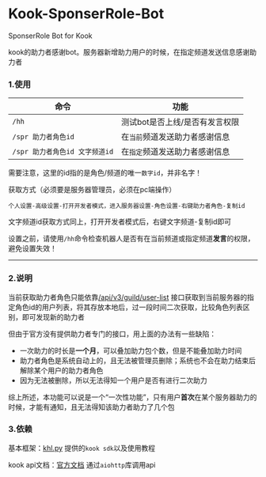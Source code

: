 # Kook-SponserRole-Bot
SponserRole Bot for Kook

kook的助力者感谢bot。服务器新增助力用户的时候，在指定频道发送信息感谢助力者

### 1.使用

| 命令          | 功能                                       |
| ------------- | ------------------------------------------ |
| `/hh`         | 测试bot是否上线/是否有发言权限          |
| `/spr 助力者角色id`     | 在`当前`频道发送助力者感谢信息                   |
| `/spr 助力者角色id 文字频道id`       | 在`指定`频道发送助力者感谢信息         |


需要注意，这里的id指的是角色/频道的唯一`数字id`，并非名字！

获取方式（必须要是服务器管理员，必须在pc端操作）
~~~
个人设置-高级设置-打开开发者模式，进入服务器设置-角色设置-右键助力者角色-复制id
~~~
文字频道id获取方式同上，打开开发者模式后，右键文字频道-复制id即可

设置之前，请使用`/hh`命令检查机器人是否有在当前频道或指定频道**发言**的权限，避免设置失效！
            
----

### 2.说明

当前获取助力者角色只能依靠[/api/v3/guild/user-list](https://developer.kookapp.cn/doc/http/guild#%E8%8E%B7%E5%8F%96%E6%9C%8D%E5%8A%A1%E5%99%A8%E4%B8%AD%E7%9A%84%E7%94%A8%E6%88%B7%E5%88%97%E8%A1%A8) 接口获取到当前服务器的指定角色id的用户列表，将其存放本地后，过一段时间二次获取，比较角色列表区别，即可发现新的助力者

但由于官方没有提供助力者专门的接口，用上面的办法有一些缺陷：
* 一次助力的时长是**一个月**，可以叠加助力包个数，但是不能叠加助力时间
* 助力者角色是系统自动上的，且无法被管理员删除；系统也不会在助力结束后解除某个用户的助力者角色
* 因为无法被删除，所以无法得知一个用户是否有进行二次助力

综上所述，本功能可以说是一个“一次性功能”，只有用户**首次**在某个服务器助力的时候，才能有通知，且无法得知该助力者助力了几个包

### 3.依赖

基本框架：[khl.py](https://github.com/TWT233/khl.py) 提供的`kook sdk`以及使用教程

kook api文档：[官方文档](https://developer.kookapp.cn/doc/http/guild#%E8%8E%B7%E5%8F%96%E6%9C%8D%E5%8A%A1%E5%99%A8%E4%B8%AD%E7%9A%84%E7%94%A8%E6%88%B7%E5%88%97%E8%A1%A8) 通过`aiohttp`库调用api